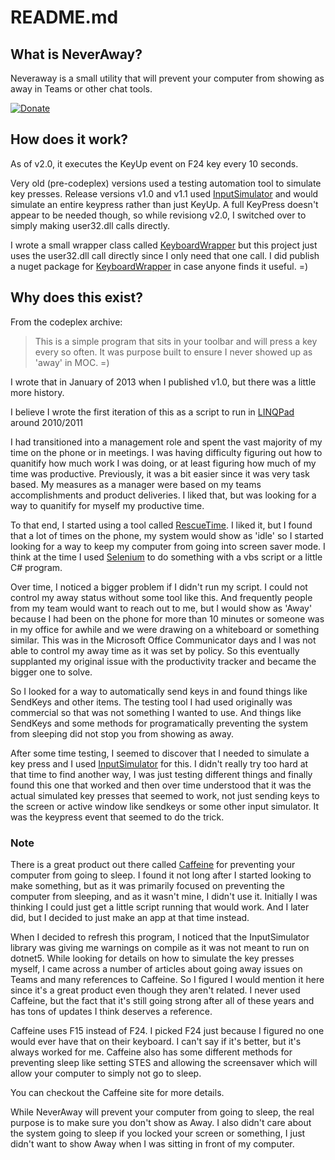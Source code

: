 # README.md

## What is NeverAway?

Neveraway is a small utility that will prevent your computer from showing as away in Teams or other chat tools.

[![Donate](https://img.shields.io/badge/Donate-PayPal-green.svg)](https://www.paypal.com/cgi-bin/webscr?cmd=_s-xclick&hosted_button_id=9VZCPAU2VZYTJ)

## How does it work?

As of v2.0, it executes the KeyUp event on F24 key every 10 seconds.

Very old (pre-codeplex) versions used a testing automation tool to simulate key presses. Release versions v1.0 and v1.1 used [InputSimulator](https://www.nuget.org/packages/InputSimulator/) and would simulate an entire keypress rather than just KeyUp. A full KeyPress doesn't appear to be needed though, so while revisiong v2.0, I switched over to simply making user32.dll calls directly.

I wrote a small wrapper class called [KeyboardWrapper](https://github.com/royashbrook/KeyboardWrapper) but this project just uses the user32.dll call directly since I only need that one call. I did publish a nuget package for [KeyboardWrapper](https://github.com/royashbrook/KeyboardWrapper) in case anyone finds it useful. =)

## Why does this exist?

From the codeplex archive:

>This is a simple program that sits in your toolbar and will press a key every so often. It was purpose built to ensure I never showed up as 'away' in MOC. =)

I wrote that in January of 2013 when I published v1.0, but there was a little more history.

I believe I wrote the first iteration of this as a script to run in [LINQPad](https://www.linqpad.net/) around 2010/2011

I had transitioned into a management role and spent the vast majority of my time on the phone or in meetings. I was having difficulty figuring out how to quanitify how much work I was doing, or at least figuring how much of my time was productive. Previously, it was a bit easier since it was very task based. My measures as a manager were based on my teams accomplishments and product deliveries. I liked that, but was looking for a way to quanitify for myself my productive time.

To that end, I started using a tool called [RescueTime](https://www.rescuetime.com/). I liked it, but I found that a lot of times on the phone, my system would show as 'idle' so I started looking for a way to keep my computer from going into screen saver mode. I think at the time I used [Selenium](https://www.selenium.dev/) to do something with a vbs script or a little C# program.

Over time, I noticed a bigger problem if I didn't run my script. I could not control my away status without some tool like this. And frequently people from my team would want to reach out to me, but I would show as 'Away' because I had been on the phone for more than 10 minutes or someone was in my office for awhile and we were drawing on a whiteboard or something similar. This was in the Microsoft Office Communicator days and I was not able to control my away time as it was set by policy. So this eventually supplanted my original issue with the productivity tracker and became the bigger one to solve.

So I looked for a way to automatically send keys in and found things like SendKeys and other items. The testing tool I had used originally was commercial so that was not something I wanted to use. And things like SendKeys and some methods for programatically preventing the system from sleeping did not stop you from showing as away.

After some time testing, I seemed to discover that I needed to simulate a key press and I used [InputSimulator](https://www.nuget.org/packages/InputSimulator/) for this. I didn't really try too hard at that time to find another way, I was just testing different things and finally found this one that worked and then over time understood that it was the actual simulated key presses that seemed to work, not just sending keys to the screen or active window like sendkeys or some other input simulator. It was the keypress event that seemed to do the trick.

### Note

There is a great product out there called [Caffeine](https://www.zhornsoftware.co.uk/caffeine/) for preventing your computer from going to sleep. I found it not long after I started looking to make something, but as it was primarily focused on preventing the computer from sleeping, and as it wasn't mine, I didn't use it. Initially I was thinking I could just get a little script running that would work. And I later did, but I decided to just make an app at that time instead.

When I decided to refresh this program, I noticed that the InputSimulator library was giving me warnings on compile as it was not meant to run on dotnet5. While looking for details on how to simulate the key presses myself, I came across a number of articles about going away issues on Teams and many references to Caffeine. So I figured I would mention it here since it's a great product even though they aren't related. I never used Caffeine, but the fact that it's still going strong after all of these years and has tons of updates I think deserves a reference.

Caffeine uses F15 instead of F24. I picked F24 just because I figured no one would ever have that on their keyboard. I can't say if it's better, but it's always worked for me. Caffeine also has some different methods for preventing sleep like setting STES and allowing the screensaver which will allow your computer to simply not go to sleep.

You can checkout the Caffeine site for more details.

While NeverAway will prevent your computer from going to sleep, the real purpose is to make sure you don't show as Away. I also didn't care about the system going to sleep if you locked your screen or something, I just didn't want to show Away when I was sitting in front of my computer.
